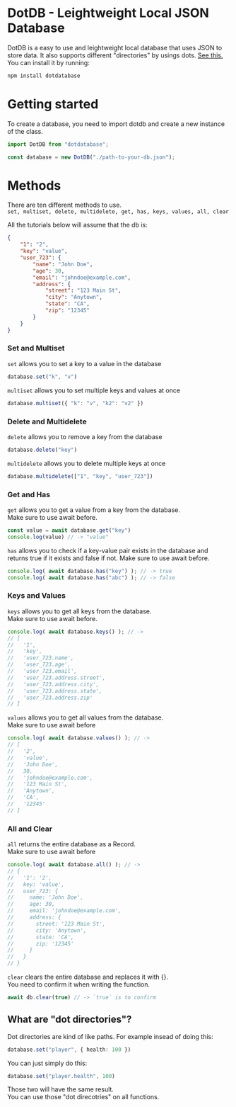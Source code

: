 # DotDB - Leightweight Local JSON Database
DotDB is a easy to use and leightweight local database that uses JSON to store data. It also supports different "directories" by usings dots. [See this.](#what-are-dot-directories)  
You can install it by running:

```sh
npm install dotdatabase
```

# Getting started

To create a database, you need to import dotdb and create a new instance of the class.

```typescript
import DotDB from "dotdatabase";

const database = new DotDB("./path-to-your-db.json");
```

# Methods

There are ten different methods to use.  
`set, multiset, delete, multidelete, get, has, keys, values, all, clear`  
  
All the tutorials below will assume that the db is:
```json
{
    "1": "2",
    "key": "value",
    "user_723": {
        "name": "John Doe",
        "age": 30,
        "email": "johndoe@example.com",
        "address": {
            "street": "123 Main St",
            "city": "Anytown",
            "state": "CA",
            "zip": "12345"
        }
    }
}
```
  
### Set and Multiset

`set` allows you to set a key to a value in the database
```typescript
database.set("k", "v")
```
`multiset` allows you to set multiple keys and values at once
```typescript
database.multiset({ "k": "v", "k2": "v2" })
```

### Delete and Multidelete
`delete` allows you to remove a key from the database
```typescript
database.delete("key")
```
`multidelete` allows you to delete multiple keys at once
```typescript
database.multidelete(["1", "key", "user_723"])
```

### Get and Has
`get` allows you to get a value from a key from the database.  
Make sure to use await before.
```typescript
const value = await database.get("key")
console.log(value) // -> "value"
```
`has` allows you to check if a key-value pair exists in the database and returns true if it exists and false if not. Make sure to use await before.
```typescript
console.log( await database.has("key") ); // -> true
console.log( await database.has("abc") ); // -> false
```

### Keys and Values
`keys` allows you to get all keys from the database.  
Make sure to use await before.
```typescript
console.log( await database.keys() ); // ->
// [
//   '1',
//   'key',
//   'user_723.name',
//   'user_723.age',
//   'user_723.email',
//   'user_723.address.street',
//   'user_723.address.city',
//   'user_723.address.state',
//   'user_723.address.zip'
// ]
```
`values` allows you to get all values from the database.  
Make sure to use await before
```typescript
console.log( await database.values() ); // ->
// [
//   '2',
//   'value',
//   'John Doe',
//   30,
//   'johndoe@example.com',
//   '123 Main St',
//   'Anytown',
//   'CA',
//   '12345'
// ]
```

### All and Clear
`all` returns the entire database as a Record.  
Make sure to use await before
```typescript
console.log( await database.all() ); // ->
// {
//   '1': '2',
//   key: 'value',
//   user_723: {
//     name: 'John Doe',
//     age: 30,
//     email: 'johndoe@example.com',
//     address: {
//       street: '123 Main St',
//       city: 'Anytown',
//       state: 'CA',
//       zip: '12345'
//     }
//   }
// }
```

`clear` clears the entire database and replaces it with {}.  
You need to confirm it when writing the function.
```typescript
await db.clear(true) // -> `true` is to confirm
```

## What are "dot directories"?
Dot directories are kind of like paths. For example insead of doing this:
```typescript
database.set("player", { health: 100 })
```
You can just simply do this:
```typescript
database.set("player.health", 100)
```
Those two will have the same result.  
You can use those "dot direcotries" on all functions.